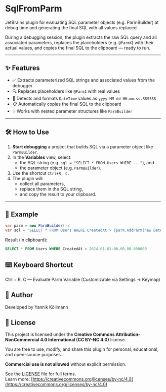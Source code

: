 # SqlFromParm
JetBrains plugin for evaluating SQL parameter objects (e.g. ParmBuilder) at debug time and generating the final SQL with all values replaced.

During a debugging session, the plugin extracts the raw SQL query and all associated parameters, replaces the placeholders (e.g. `@ParmX`) with their actual values, and copies the final SQL to the clipboard — ready to run.

---

## ✨ Features

- ✅ Extracts parameterized SQL strings and associated values from the debugger
- 🔍 Replaces placeholders like `@Parm1` with real values
- 🧠 Detects and formats `DateTime` values as `yyyy-MM-dd-HH.mm.ss.SSSSSS`
- 📋 Automatically copies the final SQL to the clipboard
- 💡 Works with nested parameter structures like `ParmBuilder`

---

## 🛠 How to Use

1. **Start debugging** a project that builds SQL via a parameter object like `ParmBuilder`.
2. In the **Variables** view, select:
    - the SQL string (e.g. `sql = "SELECT * FROM Users WHERE ..."`), and
    - the parameter object (e.g. `ParmBuilder`).
3. Use the shortcut `Ctrl+R, C`.
4. The plugin will:
    - collect all parameters,
    - replace them in the SQL string,
    - and copy the result to your clipboard.

---

## 🧪 Example

```csharp
var parm = new ParmBuilder();
var sql = "SELECT * FROM Users WHERE CreatedAt > {parm.AddParm(new DateTime(2024, 1, 1))}";
```
Result (in clipboard):

```sql
SELECT * FROM Users WHERE CreatedAt > 2024-01-01-00.00.00.000000
```

## ⌨️ Keyboard Shortcut
Ctrl + R, C — Evaluate Parm Variable
(Customizable via Settings → Keymap)

## 🧠 Author
Developed by Yannik Köllmann

## 📄 License

This project is licensed under the **Creative Commons Attribution-NonCommercial 4.0 International (CC BY-NC 4.0)** license.

You are free to use, modify, and share this plugin for personal, educational, and open-source purposes.

**Commercial use is not allowed** without explicit permission.

See the [LICENSE](LICENSE) file for full terms.  
Learn more: [https://creativecommons.org/licenses/by-nc/4.0](https://creativecommons.org/licenses/by-nc/4.0)